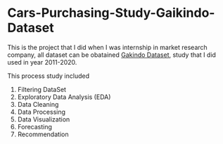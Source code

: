 # Cars-Purchasing-Study-Gaikindo-Dataset

This is the project that I did when I was internship in market research company, all dataset can be obatained [Gakindo Dataset](https://www.gaikindo.or.id/indonesian-automobile-industry-data/), study that I did used in year 2011-2020.

This process study included
1. Filtering DataSet
2. Exploratory Data Analysis (EDA)
3. Data Cleaning
4. Data Processing
5. Data Visualization
6. Forecasting
7. Recommendation


